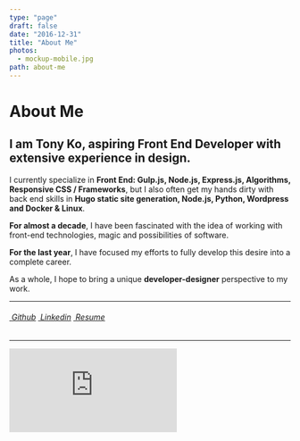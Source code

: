```yaml
---
type: "page"
draft: false
date: "2016-12-31"
title: "About Me"
photos:
  - mockup-mobile.jpg
path: about-me
---
```

# About Me

## I am **Tony Ko**, aspiring Front End Developer with extensive experience in design.

I currently specialize in **Front End: Gulp.js, Node.js, Express.js, Algorithms, Responsive CSS / Frameworks**, but I also often get my hands dirty with back end skills in **Hugo static site generation, Node.js, Python, Wordpress and Docker & Linux**.

**For almost a decade**, I have been fascinated with the idea of working with front-end technologies, magic and possibilities of software.

**For the last year**, I have focused my efforts to fully develop this desire into a complete career.

As a whole, I hope to bring a unique **developer-designer** perspective to my work.

<hr>
  <div class="b-container">
    <div class="b-columns b-is-mobile">
      <div class="b-column b-is-narrow">
        <nav class="h-menu-main">
          <h6>
            <a href="https://github.com/htko89"><i class="fa fa-code-fork"></i><span class="b-is-hidden-mobile">&nbsp;Github</span></a>
            <a href="http://lnked.in/htko89"><i class="fa fa-linkedin"></i><span class="b-is-hidden-mobile">&nbsp;Linkedin</span></a>
            <a href="http://htko.ca/resume.pdf"><i class="fa fa-id-card-o"></i><span class="b-is-hidden-mobile">&nbsp;Resume</span></a>
          </h6>
        </nav>
      </div>
    </div>
  </div>
<hr>
<div class="h-docs">
  <iframe class="h-stretch" src="https://docs.google.com/gview?url=https://htko.ca/resume.pdf&embedded=true" frameborder="0"></iframe>
</div>
